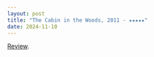 ```yaml
---
layout: post
title: "The Cabin in the Woods, 2011 - ★★★★★"
date: 2024-11-10
---
```


[Review](https://letterboxd.com/pavlesap/film/the-cabin-in-the-woods/).
